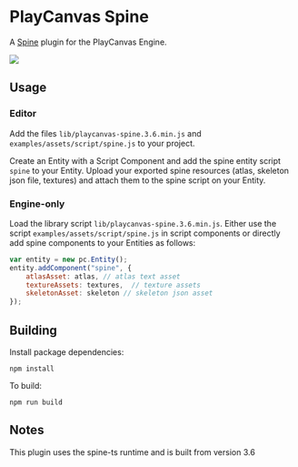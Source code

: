 # PlayCanvas Spine

A [Spine](http://esotericsoftware.com/) plugin for the PlayCanvas Engine.

![](images/spine-man.gif)

## Usage

### Editor

Add the files `lib/playcanvas-spine.3.6.min.js` and `examples/assets/script/spine.js` to your project. 

Create an Entity with a Script Component and add the spine entity script `spine` to your Entity. Upload your exported spine resources (atlas, skeleton json file, textures) and attach them to the spine script on your Entity.

### Engine-only

Load the library script `lib/playcanvas-spine.3.6.min.js`. Either use the script `examples/assets/script/spine.js` in script components or directly add spine components to your Entities as follows:

```javascript
var entity = new pc.Entity();
entity.addComponent("spine", {
    atlasAsset: atlas, // atlas text asset
    textureAssets: textures,  // texture assets
    skeletonAsset: skeleton // skeleton json asset
});
```

## Building

Install package dependencies:

`npm install`

To build:

`npm run build`

## Notes

This plugin uses the spine-ts runtime and is built from version 3.6
